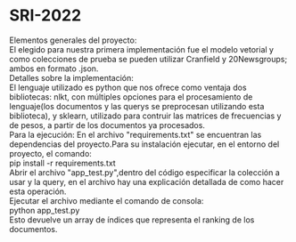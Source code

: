 # SRI-2022
Elementos generales del proyecto: \
  El elegido para nuestra primera implementación fue el modelo vetorial y como colecciones de prueba se pueden utilizar Cranfield y 20Newsgroups; ambos en formato .json.\
Detalles sobre la implementación: \
   El lenguaje utilizado es python que nos ofrece como ventaja dos bibliotecas: nlkt, con múltiples opciones para el procesamiento de lenguaje(los documentos y las querys se preprocesan utilizando esta biblioteca), y sklearn, utilizado para contruir las matrices de frecuencias y de pesos, a partir de los documentos ya procesados.\
  Para la ejecución:
    En el archivo "requirements.txt" se encuentran las dependencias del proyecto.Para su instalación ejecutar, en el entorno del proyecto, el comando: \
      pip install -r requirements.txt \
  Abrir el archivo "app_test.py",dentro del código especificar la colección a usar y la query, en el archivo hay una explicación detallada de como hacer esta operación.\
  Ejecutar el archivo mediante el comando de consola:\
     python app_test.py \
  Esto devuelve un array de índices que representa el ranking de los documentos.

